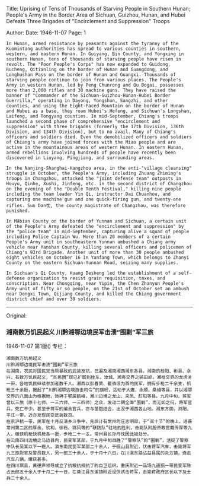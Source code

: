 Title: Uprising of Tens of Thousands of Starving People in Southern Hunan; People's Army in the Border Area of Sichuan, Guizhou, Hunan, and Hubei Defeats Three Brigades of "Encirclement and Suppression" Troops

Author:
Date: 1946-11-07
Page: 1

    In Hunan, armed resistance by peasants against the tyranny of the Kuomintang authorities has spread to various counties in southern, western, and eastern Hunan. In Guiyang, Bin County, and Yongxing in southern Hunan, tens of thousands of starving people have risen in revolt. The "Poor People's Corps" has now expanded to Guidong, Rucheng, Qitianling on the border of Hunan and Guangdong, and Longhushan Pass on the border of Hunan and Guangxi. Thousands of starving people continue to join from various places. The People's Army in western Hunan, led by Peng Chunrong and Qu Bogai, possesses more than 2,000 rifles and 30 machine guns. They have raised the banner of "Commander of the Sichuan-Guizhou-Hunan-Hubei Border Guerrilla," operating in Dayong, Yongshun, Sangzhi, and other counties, and using the Eight-Faced Mountain on the border of Hunan and Hubei as a base, they roam Hubei's Hefeng, and Sichuan's Longshan, Laifeng, and Tongyang counties. In mid-September, Chiang's troops launched a second phase of comprehensive "encirclement and suppression" with three brigades (formerly the 17th Division, 136th Division, and 134th Division), but to no avail. Many of Chiang's officers and soldiers died. Even the demobilized officers and soldiers of Chiang's army have joined forces with the Miao people and are active in the mountainous areas of western Hunan. In eastern Hunan, armed rebellions involving hundreds of people have recently been discovered in Liuyang, Pingjiang, and surrounding areas.

    In the Nanjing-Shanghai-Hangzhou area, in the anti-"village cleansing" struggle in October, the People's Army, including Zhuang Zhiming's troops in Changzhou, attacked the "joint defense team" outposts in Houyu, Qinhe, Xushi, Jinfeng, etc. in the second district of Changzhou on the evening of the "Double Tenth Festival," killing nine people including the team leader Yin Qi, instructor Dai Chuanhou, and capturing one machine gun and one quick-firing gun, and twenty-one rifles. Sun Dan忱, the county magistrate of Changzhou, was therefore punished.

    In Mǎbian County on the border of Yunnan and Sichuan, a certain unit of the People's Army defeated the "encirclement and suppression" by the "police team" in mid-September, capturing alive a squad of people including Police Captain Wu. More than 20 members of a certain People's Army unit in southeastern Yunnan ambushed a Chiang army vehicle near Yanshan County, killing several officers and policemen of Chiang's 93rd Brigade. Another unit of more than 30 people ambushed eight vehicles on October 16 in Yanfang Town, which belongs to Zhanyi County on the eastern Sichuan-Yunnan Road, seizing many supplies.

    In Sichuan's Qi County, Huang Desheng led the establishment of a self-defense organization to resist grain requisition, taxes, and conscription. Near Chongqing, near Yipin, the Chen Zhanyun People's Army unit of fifty or so people, on the 21st of October set an ambush near Dongxi Town, Qijiang County, and killed the Chiang government district chief and over 30 soldiers.



<hr /> 

Original: 


### 湘南数万饥民起义  川黔湘鄂边境民军击溃“围剿”军三旅

1946-11-07
第1版()
专栏：

    湘南数万饥民起义
    川黔湘鄂边境民军击溃“围剿”军三旅
    在湖南，农民对国民党当局暴政的武装反抗，已遍及湘南湘西湘东各县。湘南的桂阳、彬县、永兴，有数万饥民起义，“贫民团”现已扩展到桂东，汝城、湘粤交界之骑田岭，湘桂交界的龙虎关一带，各地饥民继续参加者数千人。湘西以彭春荣、瞿伯垓为首的民军，拥有步枪二千余支，机枪三十余挺，揭起了“川黔湘鄂边境游击司令”的旗帜，活动于大庸、永顺、桑植等县，并以湘鄂交界的八面山为根据地，驰骋于鄂属鹤峰，湘川边境之龙山、来凤、酊阳等县。九月中旬，蒋军曾以三旅（原十七师、一三六师、一三四师）之众，发动二期全面“围剿”，而无如之何，蒋军官兵，死亡不少。甚至于蒋军的编余官兵，亦与苗胞结合，出没于湘西各山地。湘东方面，浏阳、平江一带，近亦发现民变武装数百。
    在京沪杭一带，民军在十月反清乡斗争中，先后计有常州的庄志明部，于“双十节”的晚上，进袭常州第二区的厚余、钦和、徐石、锦凤等的“联防队”驻地的胜利，击毙队附殷齐教官戴传厚等九人，缴获机枪快机枪各一挺，步枪二十一支。常州县长孙丹忱因此被处分。
    在云南四川边境之马边县内，民变军某部，于九月中旬战胜了“警察队”的“围剿”，活捉了警察中队长吴某以下一班人。滇东南民变军某部二十余人，于砚山县附近，伏击蒋军汽车，击毙蒋军九三旅尉官及警员数人，另一部三十余人，于十月十六日，在川滇东路沾益县属的炎方镇，连击汽车八辆，缴获甚多。
    在四川琪县，黄德声领导成立了抗粮抗捐抗丁的自卫组织。重庆附近一品场九道拐一带民变军陈占云部五十余人于十月二十一日，在綦江县东溪镇附近设伏诱击蒋军，击毙蒋政府区长以下及士兵三十余人。
